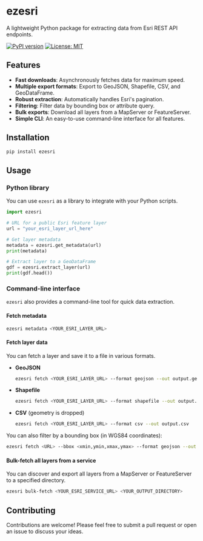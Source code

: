 # ezesri

A lightweight Python package for extracting data from Esri REST API endpoints.

[![PyPI version](https://badge.fury.io/py/ezesri.svg)](https://badge.fury.io/py/ezesri)
[![License: MIT](https://img.shields.io/badge/License-MIT-yellow.svg)](https://opensource.org/licenses/MIT)

## Features

- **Fast downloads**: Asynchronously fetches data for maximum speed.
- **Multiple export formats**: Export to GeoJSON, Shapefile, CSV, and GeoDataFrame.
- **Robust extraction**: Automatically handles Esri's pagination.
- **Filtering**: Filter data by bounding box or attribute query.
- **Bulk exports**: Download all layers from a MapServer or FeatureServer.
- **Simple CLI**: An easy-to-use command-line interface for all features.

## Installation

```bash
pip install ezesri
```

## Usage

### Python library

You can use `ezesri` as a library to integrate with your Python scripts.

```python
import ezesri

# URL for a public Esri feature layer
url = "your_esri_layer_url_here"

# Get layer metadata
metadata = ezesri.get_metadata(url)
print(metadata)

# Extract layer to a GeoDataFrame
gdf = ezesri.extract_layer(url)
print(gdf.head())
```

### Command-line interface

`ezesri` also provides a command-line tool for quick data extraction.

#### Fetch metadata

```bash
ezesri metadata <YOUR_ESRI_LAYER_URL>
```

#### Fetch layer data

You can fetch a layer and save it to a file in various formats.

-   **GeoJSON**
    ```bash
    ezesri fetch <YOUR_ESRI_LAYER_URL> --format geojson --out output.geojson
    ```

-   **Shapefile**
    ```bash
    ezesri fetch <YOUR_ESRI_LAYER_URL> --format shapefile --out output.shp
    ```

-   **CSV** (geometry is dropped)
    ```bash
    ezesri fetch <YOUR_ESRI_LAYER_URL> --format csv --out output.csv
    ```

You can also filter by a bounding box (in WGS84 coordinates):
```bash
ezesri fetch <URL> --bbox <xmin,ymin,xmax,ymax> --format geojson --out <FILE>
```

#### Bulk-fetch all layers from a service

You can discover and export all layers from a MapServer or FeatureServer to a specified directory.

```bash
ezesri bulk-fetch <YOUR_ESRI_SERVICE_URL> <YOUR_OUTPUT_DIRECTORY>
```

## Contributing

Contributions are welcome! Please feel free to submit a pull request or open an issue to discuss your ideas. 